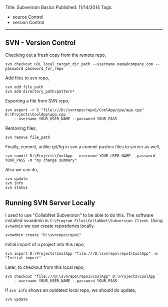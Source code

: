 Title: Subversion Basics
Published: 11/14/2014
Tags:
  - source Control
  - version Control
---
## SVN - Version Control
Checking out a fresh copy from the remote repo,

    svn checkout URL local_target_dir_path --username name@company.com --password password_for_repo

Add files to svn repo,

    svn add file_path
    svn add directory_path/pattern*

Exporting a file from SVN repo,

    svn export -r 5 "file:///D:/svnrepo/repo1/CoolApp/cpp/app.cpp" D:\Projects\CoolApp\app.cpp `
        --username YOUR_USER_NAME --password YOUR_PASS

Removing files,

    svn remove file_path

Finally, commit, unlike git/hg in svn a commit pushes files to server as well,

    svn commit D:\Projects\CoolApp --username YOUR_USER_NAME --password YOUR_PASS -m "my change summary"

Also we can do,

    svn update
    svn info
    svn status

## Running SVN Server Locally
I used to use "CollabNet Subversion" to be able to do this. The software installed svnadmin in `C:\Program Files\CollabNet\Subversion Client`. Using `svnadmin` we can create repositories locally.

    svnadmin create "D:\svnrepo\repo1"

Initial import of a project into this repo,

    svn import D:\Projects\CoolApp "file:///D:\svnrepo\repo1\CoolApp" -m "Initial import"

Later, to checkout from this local repo,

    svn checkout "file:///D:\svnrepo\repo1\CoolApp" D:\Projects\CoolApp `
        --username YOUR_USER_NAME --password YOUR_PASS

If `svn info` shows an outdated local repo, we should do update,

    svn update
